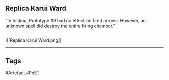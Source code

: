 ## Replica Karui Ward
"In testing, Prototype #9 had no effect on fired arrows. However,
an unknown spell did destroy the entire firing chamber."
##
![[Replica Karui Ward.png]]

---
## Tags
#Artefact
#PoE1
